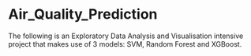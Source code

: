 # Air_Quality_Prediction
The following is an Exploratory Data Analysis and Visualisation intensive project that makes use of 3 models: SVM, Random Forest and XGBoost.
